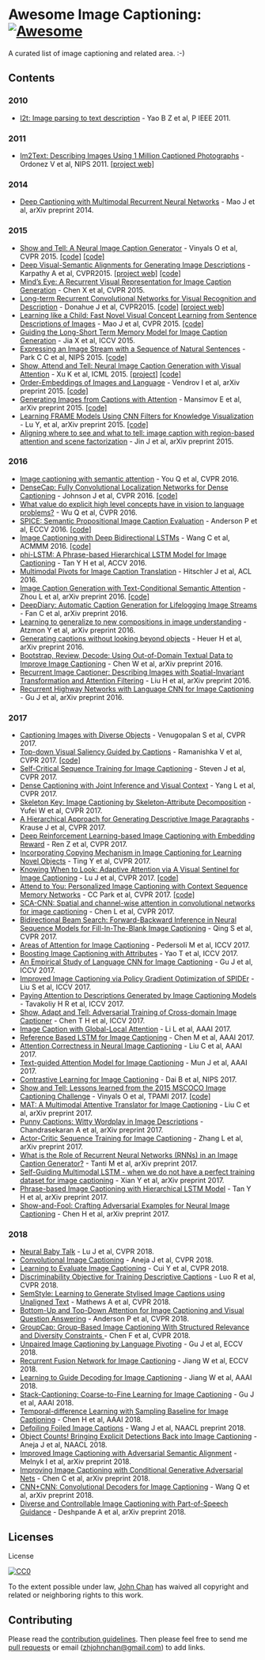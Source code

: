 # Awesome Image Captioning:[![Awesome](https://awesome.re/badge.svg)](https://awesome.re)
A curated list of image captioning and related area. :-)

## Contents

### 2010
* [I2t: Image parsing to text description](https://ieeexplore.ieee.org/abstract/document/5487377/) - Yao B Z et al, P IEEE 2011.

### 2011
* [Im2Text: Describing Images Using 1 Million Captioned Photographs](http://tamaraberg.com/papers/generation_nips2011.pdf) - Ordonez V et al, NIPS 2011. [[project web]](http://vision.cs.stonybrook.edu/~vicente/sbucaptions/)

### 2014
* [Deep Captioning with Multimodal Recurrent Neural Networks](http://arxiv.org/abs/1412.6632) - Mao J et al, arXiv preprint 2014.

### 2015
* [Show and Tell: A Neural Image Caption Generator](http://arxiv.org/abs/1411.4555) - Vinyals O et al, CVPR 2015. [[code]](https://github.com/karpathy/neuraltalk) [[code]](https://github.com/zsdonghao/Image-Captioning)
* [Deep Visual-Semantic Alignments for Generating Image Descriptions](http://arxiv.org/abs/1412.2306) - Karpathy A et al, CVPR2015. [[project web]](http://cs.stanford.edu/people/karpathy/deepimagesent/) [[code]](https://github.com/karpathy/neuraltalk)
* [Mind’s Eye: A Recurrent Visual Representation for Image Caption Generation](http://www.cs.cmu.edu/~xinleic/papers/cvpr15_rnn.pdf) - Chen X et al, CVPR 2015.
* [Long-term Recurrent Convolutional Networks for Visual Recognition and Description](http://arxiv.org/abs/1411.4389) - Donahue J et al, CVPR2015. [[code]](https://github.com/BVLC/caffe/pull/2033) [[project web]](http://jeffdonahue.com/lrcn/)
* [Learning like a Child: Fast Novel Visual Concept Learning from Sentence Descriptions of Images](http://arxiv.org/abs/1504.06692) - Mao J et al, CVPR 2015. [[code]](https://github.com/mjhucla/NVC-Dataset)
* [Guiding the Long-Short Term Memory Model for Image Caption Generation](https://arxiv.org/abs/1509.04942) - Jia X et al, ICCV 2015.
* [Expressing an Image Stream with a Sequence of Natural Sentences](http://papers.nips.cc/paper/5776-expressing-an-image-stream-with-a-sequence-of-natural-sentences.pdf) - Park C C et al, NIPS 2015. [[code]](https://github.com/cesc-park/CRCN)
* [Show, Attend and Tell: Neural Image Caption Generation with Visual Attention](http://arxiv.org/abs/1502.03044) - Xu K et al, ICML 2015. [[project]](http://kelvinxu.github.io/projects/capgen.html) [[code]](https://github.com/yunjey/show-attend-and-tell-tensorflow)
* [Order-Embeddings of Images and Language](http://arxiv.org/abs/1511.06361) - Vendrov I et al, arXiv preprint 2015. [[code]](https://github.com/ivendrov/order-embedding)
* [Generating Images from Captions with Attention](http://arxiv.org/abs/1511.02793) - Mansimov E et al, arXiv preprint 2015. [[code]](https://github.com/emansim/text2image)
* [Learning FRAME Models Using CNN Filters for Knowledge Visualization](http://arxiv.org/abs/1509.08379) - Lu Y, et al, arXiv preprint 2015. [[code]](http://www.stat.ucla.edu/~yang.lu/project/deepFrame/doc/deepFRAME_1.1.zip) 
* [Aligning where to see and what to tell: image caption with region-based attention and scene factorization](http://arxiv.org/abs/1506.06272) - Jin J et al, arXiv preprint 2015.

### 2016
* [Image captioning with semantic attention](https://arxiv.org/abs/1603.03925) - You Q et al, CVPR 2016.
* [DenseCap: Fully Convolutional Localization Networks for Dense Captioning](http://arxiv.org/abs/1511.07571) - Johnson J et al, CVPR 2016. [[code]](https://github.com/jcjohnson/densecap)
* [What value do explicit high level concepts have in vision to language problems?](http://arxiv.org/abs/1506.01144) - Wu Q et al, CVPR 2016.
* [SPICE: Semantic Propositional Image Caption Evaluation](http://www.panderson.me/images/SPICE.pdf) - Anderson P et al, ECCV 2016. [[code]](https://github.com/peteanderson80/SPICE)
* [Image Captioning with Deep Bidirectional LSTMs](http://arxiv.org/abs/1604.00790) - Wang C et al, ACMMM 2016. [[code]](https://github.com/deepsemantic/image_captioning)
* [phi-LSTM: A Phrase-based Hierarchical LSTM Model for Image Captioning](http://arxiv.org/abs/1608.05813) - Tan Y H et al, ACCV 2016.
* [Multimodal Pivots for Image Caption Translation](http://arxiv.org/abs/1511.02793) - Hitschler J et al, ACL 2016.
* [Image Caption Generation with Text-Conditional Semantic Attention](https://arxiv.org/abs/1606.04621) - Zhou L et al, arXiv preprint 2016. [[code]](https://github.com/LuoweiZhou/e2e-gLSTM-sc)
* [DeepDiary: Automatic Caption Generation for Lifelogging Image Streams](http://arxiv.org/abs/1608.03819) - Fan C et al, arXiv preprint 2016.
* [Learning to generalize to new compositions in image understanding](http://arxiv.org/abs/1608.07639) - Atzmon Y et al, arXiv preprint 2016.
* [Generating captions without looking beyond objects](https://arxiv.org/abs/1610.03708) - Heuer H et al, arXiv preprint 2016.
* [Bootstrap, Review, Decode: Using Out-of-Domain Textual Data to Improve Image Captioning](https://arxiv.org/abs/1611.05321) - Chen W et al, arXiv preprint 2016.
* [Recurrent Image Captioner: Describing Images with Spatial-Invariant Transformation and Attention Filtering](https://arxiv.org/abs/1612.04949) - Liu H et al, arXiv preprint 2016.
* [Recurrent Highway Networks with Language CNN for Image Captioning](https://arxiv.org/abs/1612.07086) - Gu J et al, arXiv preprint  2016.

### 2017
* [Captioning Images with Diverse Objects](http://arxiv.org/abs/1606.07770) - Venugopalan S et al, CVPR 2017.
* [Top-down Visual Saliency Guided by Captions](https://arxiv.org/abs/1612.07360) - Ramanishka V et al, CVPR 2017. [[code]](https://github.com/VisionLearningGroup/caption-guided-saliency)
* [Self-Critical Sequence Training for Image Captioning](https://arxiv.org/abs/1612.00563) - Steven J et al, CVPR 2017.
* [Dense Captioning with Joint Inference and Visual Context](https://arxiv.org/abs/1611.06949) - Yang L et al, CVPR 2017.
* [Skeleton Key: Image Captioning by Skeleton-Attribute Decomposition](https://arxiv.org/abs/1704.06972) - Yufei W et al, CVPR 2017.
* [A Hierarchical Approach for Generating Descriptive Image Paragraphs](https://arxiv.org/abs/1611.06607) - Krause J et al, CVPR 2017.
* [Deep Reinforcement Learning-based Image Captioning with Embedding Reward](https://arxiv.org/abs/1704.03899) - Ren Z et al, CVPR 2017.
* [Incorporating Copying Mechanism in Image Captioning for Learning Novel Objects](https://arxiv.org/abs/1708.05271) - Ting Y et al, CVPR 2017.
* [Knowing When to Look: Adaptive Attention via A Visual Sentinel for Image Captioning](https://arxiv.org/abs/1612.01887) - Lu J et al, CVPR 2017. [[code]](https://github.com/jiasenlu/AdaptiveAttention)
* [Attend to You: Personalized Image Captioning with Context Sequence Memory Networks](https://arxiv.org/abs/1704.06485) - CC Park et al, CVPR 2017. [[code]](https://github.com/cesc-park/attend2u)
* [SCA-CNN: Spatial and channel-wise attention in convolutional networks for image captioning](https://arxiv.org/abs/1611.05594) - Chen L et al, CVPR 2017.
* [Bidirectional Beam Search: Forward-Backward Inference in Neural Sequence Models for Fill-In-The-Blank Image Captioning](https://arxiv.org/abs/1705.08759) - Qing S et al, CVPR 2017.
* [Areas of Attention for Image Captioning](https://arxiv.org/abs/1612.01033) - Pedersoli M et al, ICCV 2017.
* [Boosting Image Captioning with Attributes](https://arxiv.org/abs/1611.01646) - Yao T et al, ICCV 2017.
* [An Empirical Study of Language CNN for Image Captioning](https://arxiv.org/abs/1612.07086) - Gu J et al, ICCV 2017.
* [Improved Image Captioning via Policy Gradient Optimization of SPIDEr](https://arxiv.org/abs/1612.00370) - Liu S et al, ICCV 2017.
* [Paying Attention to Descriptions Generated by Image Captioning Models](https://arxiv.org/abs/1704.07434) - Tavakoliy H R et al, ICCV 2017.
* [Show, Adapt and Tell: Adversarial Training of Cross-domain Image Captioner](https://arxiv.org/abs/1705.00930) - Chen T H et al, ICCV 2017.
* [Image Caption with Global-Local Attention](https://www.aaai.org/ocs/index.php/AAAI/AAAI17/paper/download/14880/14291) - Li L et al, AAAI 2017.
* [Reference Based LSTM for Image Captioning](https://aaai.org/ocs/index.php/AAAI/AAAI17/paper/download/14249/14270) - Chen M et al, AAAI 2017.
* [Attention Correctness in Neural Image Captioning](https://arxiv.org/abs/1605.09553) - Liu C et al, AAAI 2017.
* [Text-guided Attention Model for Image Captioning](https://arxiv.org/abs/1612.03557) - Mun J et al, AAAI 2017.
* [Contrastive Learning for Image Captioning](https://arxiv.org/abs/1710.02534) - Dai B et al, NIPS 2017.
* [Show and Tell: Lessons learned from the 2015 MSCOCO Image Captioning Challenge](http://arxiv.org/abs/1609.06647) - Vinyals O et al, TPAMI 2017. [[code]](https://github.com/tensorflow/models/tree/master/im2txt)
* [MAT: A Multimodal Attentive Translator for Image Captioning](https://arxiv.org/abs/1702.05658) - Liu C et al, arXiv preprint  2017.
* [Punny Captions: Witty Wordplay in Image Descriptions](https://arxiv.org/abs/1704.08224) - Chandrasekaran A et al, arXiv preprint 2017.
* [Actor-Critic Sequence Training for Image Captioning](https://arxiv.org/abs/1706.09601) - Zhang L et al, arXiv preprint 2017.
* [What is the Role of Recurrent Neural Networks (RNNs) in an Image Caption Generator?](https://arxiv.org/abs/1708.02043) - Tanti M et al, arXiv preprint 2017.
* [Self-Guiding Multimodal LSTM - when we do not have a perfect training dataset for image captioning](https://arxiv.org/abs/1709.05038) - Xian Y et al, arXiv preprint 2017.
* [Phrase-based Image Captioning with Hierarchical LSTM Model](https://arxiv.org/abs/1711.05557) - Tan Y H et al, arXiv preprint 2017.
* [Show-and-Fool: Crafting Adversarial Examples for Neural Image Captioning](https://arxiv.org/abs/1712.02051) - Chen H et al, arXiv preprint 2017.

### 2018
* [Neural Baby Talk](https://arxiv.org/abs/1803.09845) - Lu J et al, CVPR 2018.
* [Convolutional Image Captioning](https://arxiv.org/abs/1711.09151) - Aneja J et al, CVPR 2018.
* [Learning to Evaluate Image Captioning](https://arxiv.org/abs/1806.06422) - Cui Y et al, CVPR 2018.
* [Discriminability Objective for Training Descriptive Captions](https://arxiv.org/abs/1803.04376) - Luo R et al, CVPR 2018.
* [SemStyle: Learning to Generate Stylised Image Captions using Unaligned Text](https://arxiv.org/abs/1805.07030) - Mathews A et al, CVPR 2018.
* [Bottom-Up and Top-Down Attention for Image Captioning and Visual Question Answering](https://arxiv.org/abs/1707.07998) - Anderson P et al, CVPR 2018.
* [GroupCap: Group-Based Image Captioning With Structured Relevance and Diversity Constraints
](http://openaccess.thecvf.com/content_cvpr_2018/papers/Chen_GroupCap_Group-Based_Image_CVPR_2018_paper.pdf) - Chen F et al, CVPR 2018.
* [Unpaired Image Captioning by Language Pivoting](http://openaccess.thecvf.com/content_ECCV_2018/papers/Jiuxiang_Gu_Unpaired_Image_Captioning_ECCV_2018_paper.pdf) - Gu J et al, ECCV 2018.
* [Recurrent Fusion Network for Image Captioning](https://arxiv.org/abs/1807.09986) - Jiang W et al, ECCV 2018.
* [Learning to Guide Decoding for Image Captioning](https://arxiv.org/abs/1804.00887) - Jiang W et al, AAAI 2018.
* [Stack-Captioning: Coarse-to-Fine Learning for Image Captioning](https://arxiv.org/abs/1709.03376) - Gu J et al, AAAI 2018.
* [Temporal-difference Learning with Sampling Baseline for Image Captioning](http://eprints.lancs.ac.uk/123576/1/2018_4.pdf) - Chen H et al, AAAI 2018.
* [Defoiling Foiled Image Captions](https://arxiv.org/abs/1805.06549) - Wang J et al, NAACL preprint 2018.
* [Object Counts! Bringing Explicit Detections Back into Image Captioning](https://arxiv.org/abs/1805.00314) - Aneja J et al, NAACL 2018.
* [Improved Image Captioning with Adversarial Semantic Alignment](https://arxiv.org/abs/1805.00063) - Melnyk I et al, arXiv preprint 2018.
* [Improving Image Captioning with Conditional Generative Adversarial Nets](https://arxiv.org/abs/1805.07112) - Chen C et al, arXiv preprint 2018.
* [CNN+CNN: Convolutional Decoders for Image Captioning](https://arxiv.org/abs/1805.09019) - Wang Q et al, arXiv preprint 2018.
* [Diverse and Controllable Image Captioning with Part-of-Speech Guidance](https://arxiv.org/abs/1805.12589) - Deshpande A et al, arXiv preprint 2018.

## Licenses
License

[![CC0](http://i.creativecommons.org/p/zero/1.0/88x31.png)](http://creativecommons.org/publicdomain/zero/1.0/)

To the extent possible under law, [John Chan](https://github.com/zhjohnchan) has waived all copyright and related or neighboring rights to this work.

## Contributing
Please read the [contribution guidelines](contributing.md). Then please feel free to send me [pull requests](https://github.com/zhjohnchan/awesome-image-captioning/pulls) or email (zhjohnchan@gmail.com) to add links. 
